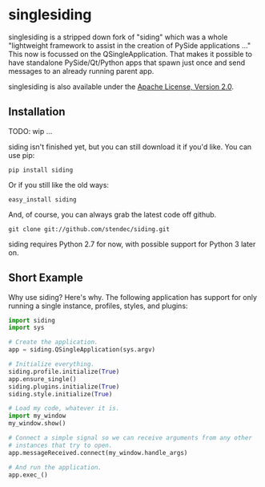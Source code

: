 singlesiding
============

singlesiding is a stripped down fork of "siding" which was a whole "lightweight
framework to assist in the creation of PySide applications ..."
This now is focussed on the QSingleApplication. That makes it possible to have
standalone PySide/Qt/Python apps that spawn just once and send messages to an
already running parent app.

singlesiding is also available under the
[Apache License, Version 2.0](http://www.apache.org/licenses/LICENSE-2.0.html).

Installation
------------
TODO: wip ...

siding isn't finished yet, but you can still download it if you'd like. You
can use pip:

    pip install siding

Or if you still like the old ways:

    easy_install siding


And, of course, you can always grab the latest code off github.

    git clone git://github.com/stendec/siding.git

siding requires Python 2.7 for now, with possible support for Python 3 later
on.

Short Example
-------------

Why use siding? Here's why. The following application has support for only
running a single instance, profiles, styles, and plugins:

```python
import siding
import sys

# Create the application.
app = siding.QSingleApplication(sys.argv)

# Initialize everything.
siding.profile.initialize(True)
app.ensure_single()
siding.plugins.initialize(True)
siding.style.initialize(True)

# Load my code, whatever it is.
import my_window
my_window.show()

# Connect a simple signal so we can receive arguments from any other
# instances that try to open.
app.messageReceived.connect(my_window.handle_args)

# And run the application.
app.exec_()
```
